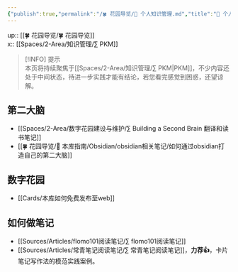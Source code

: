 ```yaml
---
{"publish":true,"permalink":"/🍀 花园导览/🧀 个人知识管理.md","title":"🧀 个人知识管理","created":"2022-07-18","modified":"2024-06-10","published":"2025-07-12T03:06:39.890+08:00","cssclasses":""}
---
```


up:: [[🍀 花园导览/🍀 花园导览]]  
x:: [[Spaces/2-Area/知识管理/∑ PKM]]

>[!INFO] 提示  
> 本页将持续聚焦于[[Spaces/2-Area/知识管理/∑ PKM\|PKM]]，不少内容还处于中间状态，待进一步实践才能有结论，若您看完感觉到困惑，还望谅解。

## 第二大脑

- [[Spaces/2-Area/数字花园建设与维护/∑ Building a Second Brain 翻译和读书笔记]]
- [[🍀 花园导览/🧰 本库指南/Obsidian/obsidian相关笔记/如何通过obsidian打造自己的第二大脑]]

## 数字花园

- [[Cards/本库如何免费发布至web]]

## 如何做笔记

- [[Sources/Articles/flomo101阅读笔记/∑ flomo101阅读笔记]]
- [[Sources/Articles/常青笔记阅读笔记/∑ 常青笔记阅读笔记]]，**力荐👍**，卡片笔记写作法的模范实践案例。
